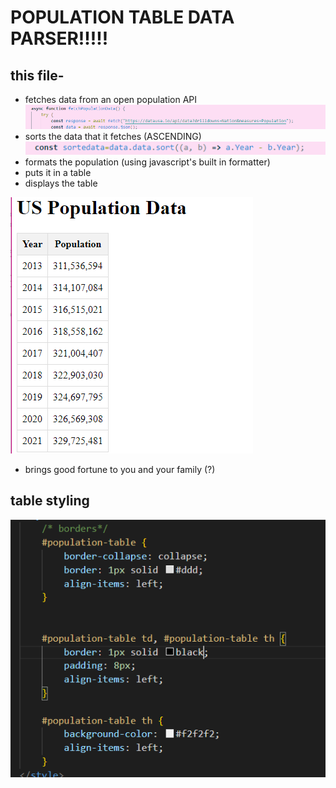 # POPULATION TABLE DATA PARSER!!!!!
## this file-
- fetches data from an open population API
![image](./fetch.png)
- sorts the data that it fetches (ASCENDING)
![image](./sort.png)
- formats the population (using javascript's built in formatter)
- puts it in a table
- displays the table

![image](./display%20table.png)
- brings good fortune to you and your family (?)
## table styling
![INLINE CSS](./styling!.png)